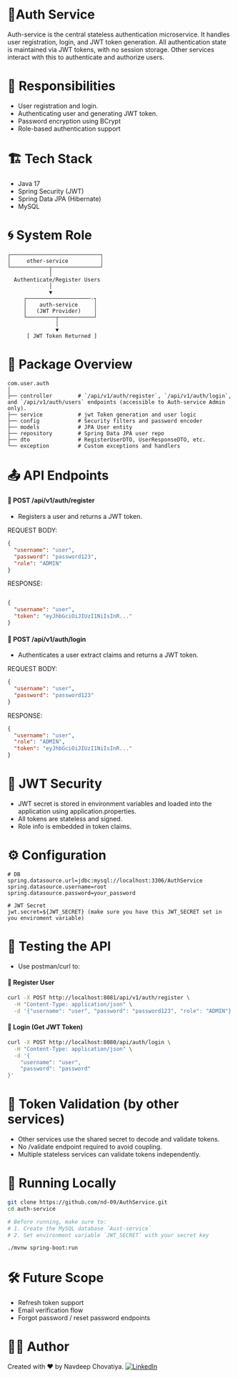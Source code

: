 # 🔐Auth Service

Auth-service is the central stateless authentication microservice. It handles user registration, login, and JWT token generation. All authentication state is maintained via JWT tokens, with no session storage. Other services interact with this to authenticate and authorize users.

# 🧩 Responsibilities

- User registration and login.
- Authenticating user and generating JWT token.
- Password encryption using BCrypt
- Role-based authentication support

# 🏗️ Tech Stack
- Java 17
- Spring Security (JWT)
- Spring Data JPA (Hibernate)
- MySQL

# 🌀 System Role
```plaintext
┌────────────────────────────┐
│     other-service          │
└────────────┬───────────────┘
             │
  Authenticate/Register Users
             │
             ▼
     ┌────────────────────-┐
     │    auth-service     │
     │   (JWT Provider)    │
     └─────────┬───────────┘
               │
               ▼
      [ JWT Token Returned ]
 ```

# 📁 Package Overview

```plaintext
com.user.auth
│
├── controller        # `/api/v1/auth/register`, `/api/v1/auth/login`, and `/api/v1/auth/users` endpoints (accessible to Auth-service Admin only).
├── service           # jwt Token generation and user logic
├── config            # Security filters and password encoder
├── models            # JPA User entity
├── repository        # Spring Data JPA user repo
├── dto               # RegisterUserDTO, UserResponseDTO, etc.
└── exception         # Custom exceptions and handlers
```

# 📤 API Endpoints
#### 🔸 POST /api/v1/auth/register
- Registers a user and returns a JWT token.

REQUEST BODY:

```json
{
  "username": "user",
  "password": "password123",
  "role": "ADMIN"
}
```
RESPONSE:
```json

{
  "username": "user",
  "token": "eyJhbGciOiJIUzI1NiIsInR..."
}
```
#### 🔸 POST /api/v1/auth/login
- Authenticates a user extract claims and returns a JWT token.

REQUEST BODY:
```json
{
  "username": "user",
  "password": "password123"
}
```
RESPONSE:
```json
{
  "username": "user",
  "role": "ADMIN",
  "token": "eyJhbGciOiJIUzI1NiIsInR..."
}
```
# 🔐 JWT Security
- JWT secret is stored in environment variables and loaded into the application using application.properties.
- All tokens are stateless and signed.
- Role info is embedded in token claims.

# ⚙️ Configuration
```properties
# DB
spring.datasource.url=jdbc:mysql://localhost:3306/AuthService
spring.datasource.username=root
spring.datasource.password=your_password

# JWT Secret
jwt.secret=${JWT_SECRET} (make sure you have this JWT_SECRET set in you enviroment variable)
```
# 🧪 Testing the API
- Use postman/curl to:
#### 🔐 Register User
```bash
curl -X POST http://localhost:8081/api/v1/auth/register \
  -H "Content-Type: application/json" \
  -d '{"username": "user", "password": "password123", "role": "ADMIN"}'
  ```

#### 🔐 Login (Get JWT Token)
```bash
curl -X POST http://localhost:8080/api/auth/login \
  -H "Content-Type: application/json" \
  -d '{
    "username": "user",
    "password": "password"
}'
```
# 🔄 Token Validation (by other services)
- Other services use the shared secret to decode and validate tokens.
- No /validate endpoint required to avoid coupling.
- Multiple stateless services can validate tokens independently.

# 🚀 Running Locally
```bash
git clone https://github.com/nd-09/AuthService.git
cd auth-service

# Before running, make sure to:
# 1. Create the MySQL database `Aust-service`
# 2. Set environment variable `JWT_SECRET` with your secret key

./mvnw spring-boot:run
```
# 🛠️ Future Scope
- Refresh token support
- Email verification flow
- Forgot password / reset password endpoints

# 👨‍💻 Author
Created with ❤️ by Navdeep Chovatiya.
[![LinkedIn](https://img.shields.io/badge/LinkedIn-Profile-blue?logo=linkedin)](https://www.linkedin.com/in/navdeep-chovatiya-73349222a)

